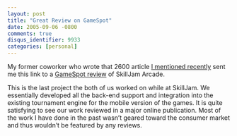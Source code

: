 ```yaml
---
layout: post
title: "Great Review on GameSpot"
date: 2005-09-06 -0800
comments: true
disqus_identifier: 9933
categories: [personal]
---
```

My former coworker who wrote that 2600 article [I mentioned
recently](http://haacked.com/archive/2005/08/29/9748.aspx) sent me this
link to a [GameSpot
review](http://www.gamespot.com/mobile/puzzle/skilljam/review.html?part=rss&tag=gs_reviews&subj=6132633)
of SkillJam Arcade.

This is the last project the both of us worked on while at SkillJam. We
essentially developed all the back-end support and integration into the
existing tournament engine for the mobile version of the games. It is
quite satisfying to see our work reviewed in a major online publication.
Most of the work I have done in the past wasn’t geared toward the
consumer market and thus wouldn’t be featured by any reviews.

